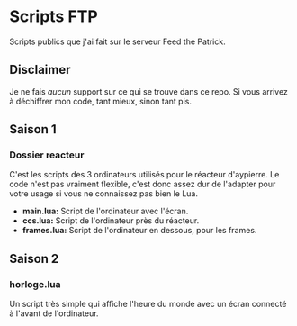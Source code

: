 # Scripts FTP

Scripts publics que j'ai fait sur le serveur Feed the Patrick.

## Disclaimer
Je ne fais *aucun* support sur ce qui se trouve dans ce repo. Si vous arrivez à déchiffrer mon code, tant mieux, sinon tant pis.

## Saison 1
### Dossier reacteur
C'est les scripts des 3 ordinateurs utilisés pour le réacteur d'aypierre. Le code n'est pas vraiment flexible, c'est donc assez dur de l'adapter pour votre usage si vous ne connaissez pas bien le Lua.

* **main.lua:** Script de l'ordinateur avec l'écran.
* **ccs.lua:** Script de l'ordinateur près du réacteur.
* **frames.lua:** Script de l'ordinateur en dessous, pour les frames.

## Saison 2
### horloge.lua
Un script très simple qui affiche l'heure du monde avec un écran connecté à l'avant de l'ordinateur.
